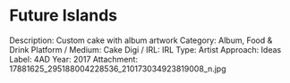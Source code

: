 # Future Islands

Description: Custom cake with album artwork
Category: Album, Food & Drink
Platform / Medium: Cake
Digi / IRL: IRL
Type: Artist
Approach: Ideas
Label: 4AD
Year: 2017
Attachment: 17881625_295188004228536_210173034923819008_n.jpg